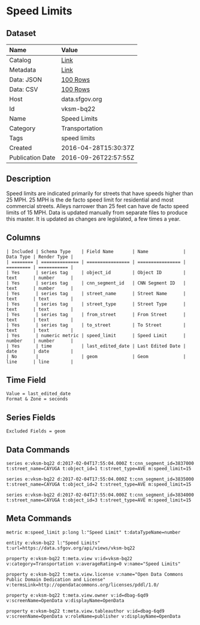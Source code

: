 # Speed Limits

## Dataset

| Name | Value |
| :--- | :---- |
| Catalog | [Link](https://catalog.data.gov/dataset/speed-limits) |
| Metadata | [Link](https://data.sfgov.org/api/views/vksm-bq22) |
| Data: JSON | [100 Rows](https://data.sfgov.org/api/views/vksm-bq22/rows.json?max_rows=100) |
| Data: CSV | [100 Rows](https://data.sfgov.org/api/views/vksm-bq22/rows.csv?max_rows=100) |
| Host | data.sfgov.org |
| Id | vksm-bq22 |
| Name | Speed Limits |
| Category | Transportation |
| Tags | speed limits |
| Created | 2016-04-28T15:30:37Z |
| Publication Date | 2016-09-26T22:57:55Z |

## Description

Speed limits are indicated primarily for streets that have speeds higher than 25 MPH. 25 MPH is the de facto speed limit for residential and most commercial streets. Alleys narrower than 25 feet can have de facto speed limits of 15 MPH. Data is updated manually from separate files to produce this master. It is updated as changes are legislated, a few times a year.

## Columns

```ls
| Included | Schema Type    | Field Name       | Name             | Data Type | Render Type |
| ======== | ============== | ================ | ================ | ========= | =========== |
| Yes      | series tag     | object_id        | Object ID        | text      | number      |
| Yes      | series tag     | cnn_segment_id   | CNN Segment ID   | text      | number      |
| Yes      | series tag     | street_name      | Street Name      | text      | text        |
| Yes      | series tag     | street_type      | Street Type      | text      | text        |
| Yes      | series tag     | from_street      | From Street      | text      | text        |
| Yes      | series tag     | to_street        | To Street        | text      | text        |
| Yes      | numeric metric | speed_limit      | Speed Limit      | number    | number      |
| Yes      | time           | last_edited_date | Last Edited Date | date      | date        |
| No       |                | geom             | Geom             | line      | line        |
```

## Time Field

```ls
Value = last_edited_date
Format & Zone = seconds
```

## Series Fields

```ls
Excluded Fields = geom
```

## Data Commands

```ls
series e:vksm-bq22 d:2017-02-04T17:55:04.000Z t:cnn_segment_id=3837000 t:street_name=CAYUGA t:object_id=1 t:street_type=AVE m:speed_limit=15

series e:vksm-bq22 d:2017-02-04T17:55:04.000Z t:cnn_segment_id=3835000 t:street_name=CAYUGA t:object_id=2 t:street_type=AVE m:speed_limit=15

series e:vksm-bq22 d:2017-02-04T17:55:04.000Z t:cnn_segment_id=3834000 t:street_name=CAYUGA t:object_id=3 t:street_type=AVE m:speed_limit=15
```

## Meta Commands

```ls
metric m:speed_limit p:long l:"Speed Limit" t:dataTypeName=number

entity e:vksm-bq22 l:"Speed Limits" t:url=https://data.sfgov.org/api/views/vksm-bq22

property e:vksm-bq22 t:meta.view v:id=vksm-bq22 v:category=Transportation v:averageRating=0 v:name="Speed Limits"

property e:vksm-bq22 t:meta.view.license v:name="Open Data Commons Public Domain Dedication and License" v:termsLink=http://opendatacommons.org/licenses/pddl/1.0/

property e:vksm-bq22 t:meta.view.owner v:id=dbag-6qd9 v:screenName=OpenData v:displayName=OpenData

property e:vksm-bq22 t:meta.view.tableauthor v:id=dbag-6qd9 v:screenName=OpenData v:roleName=publisher v:displayName=OpenData
```